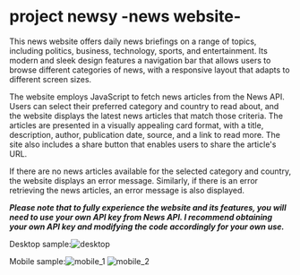 # project newsy -news website-

This news website offers daily news briefings on a range of topics, including politics, business, technology, sports, and entertainment. Its modern and sleek design features a navigation bar that allows users to browse different categories of news, with a responsive layout that adapts to different screen sizes.

The website employs JavaScript to fetch news articles from the News API. Users can select their preferred category and country to read about, and the website displays the latest news articles that match those criteria. The articles are presented in a visually appealing card format, with a title, description, author, publication date, source, and a link to read more. The site also includes a share button that enables users to share the article's URL.

If there are no news articles available for the selected category and country, the website displays an error message. Similarly, if there is an error retrieving the news articles, an error message is also displayed.

***Please note that to fully experience the website and its features, you will need to use your own API key from News API. I recommend obtaining your own API key and modifying the code accordingly for your own use.***

Desktop sample:![desktop](https://user-images.githubusercontent.com/103477351/235559210-bd255700-b49e-47b5-a391-ae6976c7f4a9.png)


Mobile sample:![mobile_1](https://user-images.githubusercontent.com/103477351/235559228-d0b34ad8-0145-4c0d-8c4d-dc90b952ac95.png)
![mobile_2](https://user-images.githubusercontent.com/103477351/235559242-19c6716d-318e-4875-8782-7ed2dc126bbf.png)
